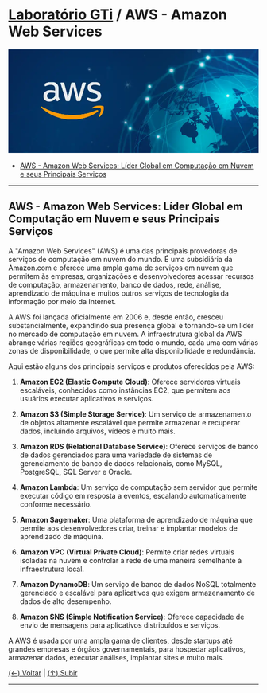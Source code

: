 # [Laboratório GTi](https://github.com/systemboys/GTi_Laboratory#laborat%C3%B3rio-gti "Laboratório GTi") / AWS - Amazon Web Services

[![AWS-Amazon-Web-Services.png](./images/AWS-Amazon-Web-Services.png "AWS-Amazon-Web-Services.png")](http://link.com "AWS-Amazon-Web-Services.png")

- [AWS - Amazon Web Services: Líder Global em Computação em Nuvem e seus Principais Serviços](#aws---amazon-web-services-l%C3%ADder-global-em-computa%C3%A7%C3%A3o-em-nuvem-e-seus-principais-servi%C3%A7os "AWS - Amazon Web Services: Líder Global em Computação em Nuvem e seus Principais Serviços")

---

## AWS - Amazon Web Services: Líder Global em Computação em Nuvem e seus Principais Serviços

A "Amazon Web Services" (AWS) é uma das principais provedoras de serviços de computação em nuvem do mundo. É uma subsidiária da Amazon.com e oferece uma ampla gama de serviços em nuvem que permitem às empresas, organizações e desenvolvedores acessar recursos de computação, armazenamento, banco de dados, rede, análise, aprendizado de máquina e muitos outros serviços de tecnologia da informação por meio da Internet.

A AWS foi lançada oficialmente em 2006 e, desde então, cresceu substancialmente, expandindo sua presença global e tornando-se um líder no mercado de computação em nuvem. A infraestrutura global da AWS abrange várias regiões geográficas em todo o mundo, cada uma com várias zonas de disponibilidade, o que permite alta disponibilidade e redundância.

Aqui estão alguns dos principais serviços e produtos oferecidos pela AWS:

1. **Amazon EC2 (Elastic Compute Cloud)**: Oferece servidores virtuais escaláveis, conhecidos como instâncias EC2, que permitem aos usuários executar aplicativos e serviços.

2. **Amazon S3 (Simple Storage Service)**: Um serviço de armazenamento de objetos altamente escalável que permite armazenar e recuperar dados, incluindo arquivos, vídeos e muito mais.

3. **Amazon RDS (Relational Database Service)**: Oferece serviços de banco de dados gerenciados para uma variedade de sistemas de gerenciamento de banco de dados relacionais, como MySQL, PostgreSQL, SQL Server e Oracle.

4. **Amazon Lambda**: Um serviço de computação sem servidor que permite executar código em resposta a eventos, escalando automaticamente conforme necessário.

5. **Amazon Sagemaker**: Uma plataforma de aprendizado de máquina que permite aos desenvolvedores criar, treinar e implantar modelos de aprendizado de máquina.

6. **Amazon VPC (Virtual Private Cloud)**: Permite criar redes virtuais isoladas na nuvem e controlar a rede de uma maneira semelhante à infraestrutura local.

7. **Amazon DynamoDB**: Um serviço de banco de dados NoSQL totalmente gerenciado e escalável para aplicativos que exigem armazenamento de dados de alto desempenho.

8. **Amazon SNS (Simple Notification Service)**: Oferece capacidade de envio de mensagens para aplicativos distribuídos e serviços.

A AWS é usada por uma ampla gama de clientes, desde startups até grandes empresas e órgãos governamentais, para hospedar aplicativos, armazenar dados, executar análises, implantar sites e muito mais.

[(&larr;) Voltar](https://github.com/systemboys/GTi_Laboratory#laborat%C3%B3rio-gti "Voltar ao Sumário") | 
[(&uarr;) Subir](#laborat%C3%B3rio-gti--aws---amazon-web-services "Subir para o topo")

---